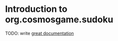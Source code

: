 # Introduction to org.cosmosgame.sudoku

TODO: write [great documentation](http://jacobian.org/writing/great-documentation/what-to-write/)
